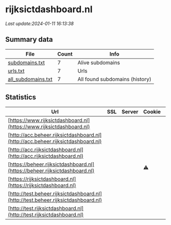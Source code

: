 # rijksictdashboard.nl
*Last update:2024-01-11 16:13:38*
## Summary data
| File       | Count | Info |
|------------|-------|------|
|[subdomains.txt](/data/rijksictdashboard/subdomains.txt)|7|Alive subdomains|
|[urls.txt](/data/rijksictdashboard/urls.txt)|7|Urls|
|[all_subdomains.txt](/data/rijksictdashboard/all_subdomains.txt)|7|All found subdomains (history)|
## Statistics
| Url | SSL | Server | Cookie | HSTS | CSP | XFO | XXP | RP | Tech |
|------------|-------|------|------|------|------|------|------|------|------|
|[https://www.rijksictdashboard.nl](https://www.rijksictdashboard.nl)| | | |:white_check_mark: | |:white_check_mark: | | |:white_check_mark: | |HSTS| |
|[http://acc.beheer.rijksictdashboard.nl](http://acc.beheer.rijksictdashboard.nl)| | | | | | | |:white_check_mark: | || |
|[http://acc.rijksictdashboard.nl](http://acc.rijksictdashboard.nl)| | | | | | | |:white_check_mark: | || |
|[https://beheer.rijksictdashboard.nl](https://beheer.rijksictdashboard.nl)| | |:warning: |:white_check_mark: | | |:white_check_mark: | | |:white_check_mark: | |HSTS| |
|[https://rijksictdashboard.nl](https://rijksictdashboard.nl)| | | |:white_check_mark: | |:white_check_mark: | | |:white_check_mark: | |HSTS| |
|[http://test.beheer.rijksictdashboard.nl](http://test.beheer.rijksictdashboard.nl)| | | | | | | |:white_check_mark: | || |
|[http://test.rijksictdashboard.nl](http://test.rijksictdashboard.nl)| | | | | | | |:white_check_mark: | || |